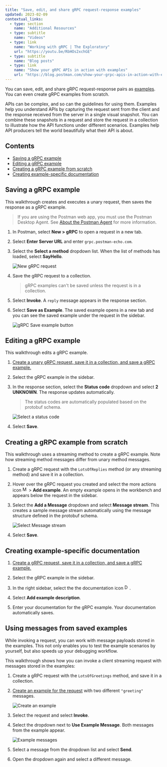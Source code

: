 ```yaml
---
title: "Save, edit, and share gRPC request-response examples"
updated: 2023-02-09
contextual_links:
  - type: section
    name: "Additional Resources"
  - type: subtitle
    name: "Videos"
  - type: link
    name: "Working with gRPC | The Exploratory"
    url: "https://youtu.be/RbHOs2xchGE"
  - type: subtitle
    name: "Blog posts"
  - type: link
    name: "Show your gRPC APIs in action with examples"
    url: "https://blog.postman.com/show-your-grpc-apis-in-action-with-examples/"
---
```


You can save, edit, and share gRPC request-response pairs as [examples](/docs/sending-requests/response-data/examples/). You can even create gRPC examples from scratch.

APIs can be complex, and so can the guidelines for using them. Examples help you understand APIs by capturing the request sent from the client and the response received from the server in a single visual snapshot. You can combine these snapshots in a request and store the request in a collection to illustrate how the API functions under different scenarios. Examples help API producers tell the world beautifully what their API is about.

## Contents

* [Saving a gRPC example](#saving-a-grpc-example)
* [Editing a gRPC example](#editing-a-grpc-example)
* [Creating a gRPC example from scratch](#creating-a-grpc-example-from-scratch)
* [Creating example-specific documentation](#creating-example-specific-documentation)

## Saving a gRPC example

This walkthrough creates and executes a unary request, then saves the response as a gRPC example.

> If you are using the Postman web app, you must use the Postman Desktop Agent. See [About the Postman Agent](/docs/getting-started/basics/about-postman-agent/) for more information.

1. In Postman, select  **New > gRPC** to open a request in a new tab.

1. Select **Enter Server URL** and enter `grpc.postman-echo.com`.

1. Select the **Select a method** dropdown list. When the list of methods has loaded, select **SayHello**.

    ![New gRPC request](https://assets.postman.com/postman-docs/v10/using-server-reflection-v10-22.jpg)

1. Save the gRPC request to a collection.

    > gRPC examples can't be saved unless the request is in a collection.

1. Select **Invoke**. A `reply` message appears in the response section.

1. Select **Save as Example**. The saved example opens in a new tab and you can see the saved example under the request in the sidebar.

    ![gRPC Save example button](https://assets.postman.com/postman-docs/v10/grpc-save-example-v10-22-1.jpg)

## Editing a gRPC example

This walkthrough edits a gRPC example.

1. [Create a unary gRPC request, save it in a collection, and save a gRPC example.](#saving-a-grpc-example)

1. Select the gRPC example in the sidebar.

1. In the response section, select the **Status code** dropdown and select **2 UNKNOWN**. The response updates automatically.

    > The status codes are automatically populated based on the protobuf schema.

    ![Select a status code](https://assets.postman.com/postman-docs/v10/grpc-save-example-2status-2-v10-22.jpg)

1. Select **Save**.

## Creating a gRPC example from scratch

This walkthrough uses a streaming method to create a gRPC example. Note how streaming method messages differ from unary method messages.

1. Create a gRPC request with the `LotsOfReplies` method (or any streaming method) and save it in a collection.

1. Hover over the gRPC request you created and select the more actions icon <img alt="More actions icon" src="https://assets.postman.com/postman-docs/icon-more-actions-v9.jpg#icon" width="16px"> > **Add example**. An empty example opens in the workbench and appears below the request in the sidebar.

1. Select the **Add a Message** dropdown and select **Message stream**. This creates a sample message stream automatically using the message structure defined in the protobuf schema.

    ![Select Message stream](https://assets.postman.com/postman-docs/v10/grpc-create-example-3stream-3-v10-22.jpg)

1. Select **Save**.

## Creating example-specific documentation

1. [Create a gRPC request, save it in a collection, and save a gRPC example.](#saving-a-grpc-example)

1. Select the gRPC example in the sidebar.

1. In the right sidebar, select the the documentation icon <img alt="Documentation icon" src="https://assets.postman.com/postman-docs/documentation-icon-v8-10.jpg#icon" width="16px">.

1. Select **Add example description**.

1. Enter your documentation for the gRPC example. Your documentation automatically saves.

## Using messages from saved examples

While invoking a request, you can work with message payloads stored in the examples. This not only enables you to test the example scenarios by yourself, but also speeds up your debugging workflow.

This walkthrough shows how you can invoke a client streaming request with messages stored in the examples:

1. Create a gRPC request with the `LotsOfGreetings` method, and save it in a collection.

1. [Create an example for the request](#creating-a-grpc-example-from-scratch) with two different `"greeting"` messages.

    ![Create an example](https://assets.postman.com/postman-docs/v10/grpc-example-message1-2-v10-22.jpg)

1. Select the request and select **Invoke**.

1. Select the dropdown next to **Use Example Message**. Both messages from the example appear.

    ![Example messages](https://assets.postman.com/postman-docs/v10/grpc-example-message2-2-v10-22.jpg)

1. Select a message from the dropdown list and select **Send**.

1. Open the dropdown again and select a different message.

